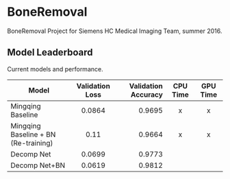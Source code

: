 # BoneRemoval
BoneRemoval Project for Siemens HC Medical Imaging Team, summer 2016.


## Model Leaderboard
Current models and performance.

| Model                  | Validation Loss | Validation Accuracy  | CPU Time | GPU Time|
| -----------------------|:---------------:| --------------------:|:--------:|:-------:|
| Mingqing Baseline      | 0.0864          | 0.9695               |  x|  x|
| Mingqing Baseline + BN (Re-training)      | 0.11      |   0.9664| x | x|
| Decomp Net            | 0.0699     |    0.9773 |
| Decomp Net+BN            | 0.0619     |    0.9812 |
